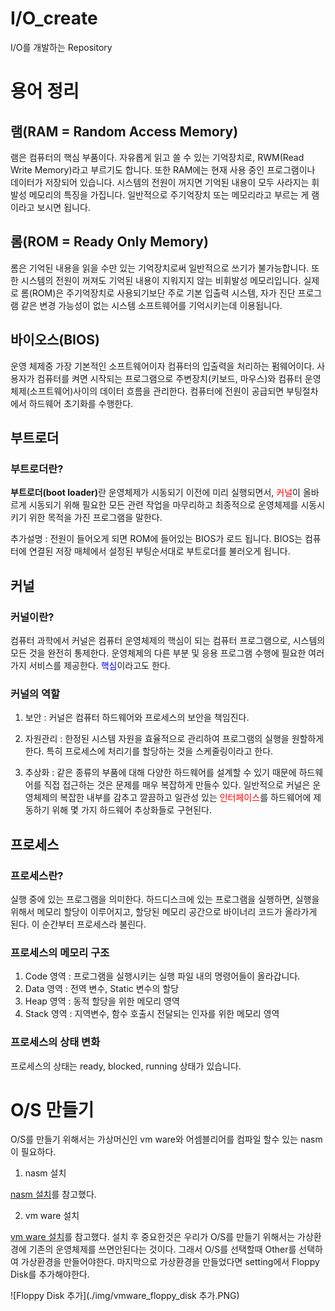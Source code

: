 # I/O_create
I/O를 개발하는 Repository

# 용어 정리

## 램(RAM = Random Access Memory)

램은 컴퓨터의 핵심 부품이다. 자유롭게 읽고 쓸 수 있는 기억장치로, RWM(Read Write Memory)라고 부르기도 합니다. 또한 RAM에는 현재 사용 중인 프로그램이나 데이터가 저장되어 있습니다. 시스템의 전원이 꺼지면 기억된 내용이 모두 사라지는 휘발성 메모리의 특징을 가집니다. 일반적으로 주기억장치 또는 메모리라고 부르는 게 램이라고 보시면 됩니다.

## 롬(ROM = Ready Only Memory)

롬은 기억된 내용을 읽을 수만 있는 기억장치로써 일반적으로 쓰기가 불가능합니다. 또한 시스템의 전원이 꺼져도 기억된 내용이 지워지지 않는 비휘발성 메모리입니다. 실제로 롬(ROM)은 주기억장치로 사용되기보단 주로 기본 입출력 시스템, 자가 진단 프로그램 같은 변경 가능성이 없는 시스템 소프트웨어를 기억시키는데 이용됩니다.

## 바이오스(BIOS)

운영 체제중 가장 기본적인 소프트웨어이자 컴퓨터의 입출력을 처리하는 펌웨어이다. 사용자가 컴퓨터를 켜면 시작되는 프로그램으로 주변장치(키보드, 마우스)와 컴퓨터 운영체제(소프트웨어)사이의 데이터 흐름을 관리한다. 컴퓨터에 전원이 공급되면 부팅절차에서 하드웨어 초기화를 수행한다.

## 부트로더

### 부트로더란?

<b>부트로더(boot loader)</b>란 운영체제가 시동되기 이전에 미리 실행되면서, <span style="color : red ;">커널</span>이 올바르게 시동되기 위해 필요한 모든 관련 작업을 마무리하고 최종적으로 운영체제를 시동시키기 위한 목적을 가진 프로그램을 말한다.
  
추가설명 : 전원이 들어오게 되면 ROM에 들어있는 BIOS가 로드 됩니다. BIOS는 컴퓨터에 연결된 저장 매체에서 설정된 부팅순서대로 부트로더를 불러오게 됩니다.

## 커널

### 커널이란?

컴퓨터 과학에서 커널은 컴퓨터 운영체제의 핵심이 되는 컴퓨터 프로그램으로, 시스템의 모든 것을 완전히 통제한다. 운영체제의 다른 부분 및 응용 프로그램 수행에 필요한 여러가지 서비스를 제공한다. <span style="color : blue ;">핵심</span>이라고도 한다. 

### 커널의 역할

1. 보안 : 커널은 컴퓨터 하드웨어와 프로세스의 보안을 책임진다.

2. 자원관리 : 한정된 시스템 자원을 효율적으로 관리하여 프로그램의 실행을 원할하게 한다. 특히 프로세스에 처리기를 할당하는 것을 스케줄링이라고 한다.

3. 추상화 : 같은 종류의 부품에 대해 다양한 하드웨어를 설계할 수 있기 때문에 하드웨어를 직접 접근하는 것은 문제를 매우 복잡하게 만들수 있다. 일반적으로 커널은 운영체제의 복잡한 내부를 감추고 깔끔하고 일관성 있는 <span style="color : red ;">인터페이스</span>를 하드웨어에 제동하기 위해 몇 가지 하드웨어 추상화들로 구현된다. 

## 프로세스

### 프로세스란?

실행 중에 있는 프로그램을 의미한다. 하드디스크에 있는 프로그램을 실행하면, 실행을 위해서 메모리 할당이 이루어지고, 할당된 메모리 공간으로 바이너리 코드가 올라가게 된다. 이 순간부터 프로세스라 불린다.

### 프로세스의 메모리 구조

1. Code 영역 : 프로그램을 실행시키는 실행 파일 내의 명령어들이 올라갑니다.
2. Data 영역 : 전역 변수, Static 변수의 할당
3. Heap 영역 : 동적 할당을 위한 메모리 영역
4. Stack 영역 : 지역변수, 함수 호출시 전달되는 인자를 위한 메모리 영역

### 프로세스의 상태 변화

프로세스의 상태는 ready, blocked, running 상태가 있습니다.

# O/S 만들기

O/S를 만들기 위해서는 가상머신인 vm ware와 어셈블리어를 컴파일 할수 있는 nasm이 필요하다.

1. nasm 설치

[nasm 설치](https://comb.tistory.com/13)를 참고했다.

2. vm ware 설치

[vm ware 설치](https://jhnyang.tistory.com/233)를 참고했다.
설치 후 중요한것은 우리가 O/S를 만들기 위해서는 가상환경에 기존의 운영체제를 쓰면안된다는 것이다.
그래서 O/S를 선택할때 Other를 선택하여 가상환경을 만들어야한다.
마지막으로 가상환경을 만들었다면 setting에서 Floppy Disk를 추가해야한다.

![Floppy Disk 추가](./img/vmware_floppy_disk 추가.PNG)

